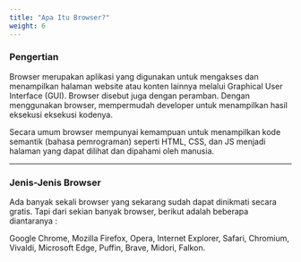 ```yaml
---
title: "Apa Itu Browser?"
weight: 6
---
```


### Pengertian

Browser merupakan aplikasi yang digunakan untuk mengakses dan menampilkan halaman website atau konten lainnya melalui Graphical User Interface (GUI). Browser disebut juga dengan peramban. Dengan menggunakan browser, mempermudah developer untuk menampilkan hasil eksekusi eksekusi kodenya.

Secara umum browser mempunyai kemampuan untuk menampilkan kode semantik (bahasa pemrograman) seperti HTML, CSS, dan JS menjadi halaman yang dapat dilihat dan dipahami oleh manusia.

---

### Jenis-Jenis Browser

Ada banyak sekali browser yang sekarang sudah dapat dinikmati secara gratis. Tapi dari sekian banyak browser, berikut adalah beberapa diantaranya :

Google Chrome, Mozilla Firefox, Opera, Internet Explorer, Safari, Chromium, Vivaldi, Microsoft Edge, Puffin, Brave, Midori, Falkon.
